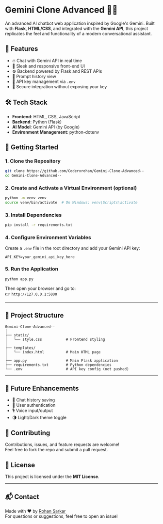 # Gemini Clone Advanced 💬🚀

An advanced AI chatbot web application inspired by Google's Gemini. Built with **Flask**, **HTML/CSS**, and integrated with the **Gemini API**, this project replicates the feel and functionality of a modern conversational assistant.

## 🌟 Features

- 🔥 Chat with Gemini API in real time  
- 🎨 Sleek and responsive front-end UI  
- ⚙️ Backend powered by Flask and REST APIs  
- 📄 Prompt history view  
- 💾 API key management via `.env`  
- 🔐 Secure integration without exposing your key  

## 🛠️ Tech Stack

- **Frontend**: HTML, CSS, JavaScript  
- **Backend**: Python (Flask)  
- **AI Model**: Gemini API (by Google)  
- **Environment Management**: python-dotenv  


## 🚀 Getting Started

### 1. Clone the Repository

```bash
git clone https://github.com/Coderxrohan/Gemini-Clone-Advanced--
cd Gemini-Clone-Advanced--
```

### 2. Create and Activate a Virtual Environment (optional)

```bash
python -m venv venv
source venv/bin/activate  # On Windows: venv\Scripts\activate
```

### 3. Install Dependencies

```bash
pip install -r requirements.txt
```

### 4. Configure Environment Variables

Create a `.env` file in the root directory and add your Gemini API key:

```
API_KEY=your_gemini_api_key_here
```

### 5. Run the Application

```bash
python app.py
```

Then open your browser and go to:  
👉 `http://127.0.0.1:5000`

---

## 📂 Project Structure

```
Gemini-Clone-Advanced--
│
├── static/
│   └── style.css           # Frontend styling
│
├── templates/
│   └── index.html          # Main HTML page
│
├── app.py                  # Main Flask application
├── requirements.txt        # Python dependencies
└── .env                    # API key config (not pushed)
```

---

## 🧠 Future Enhancements

- 📝 Chat history saving  
- 👤 User authentication  
- 🎙️ Voice input/output  
- 🌗 Light/Dark theme toggle  

## 🤝 Contributing

Contributions, issues, and feature requests are welcome!  
Feel free to fork the repo and submit a pull request.

## 📜 License

This project is licensed under the **MIT License**.

---

## 📬 Contact

Made with ❤️ by [Rohan Sarkar](https://github.com/Coderxrohan)  
For questions or suggestions, feel free to open an issue!
